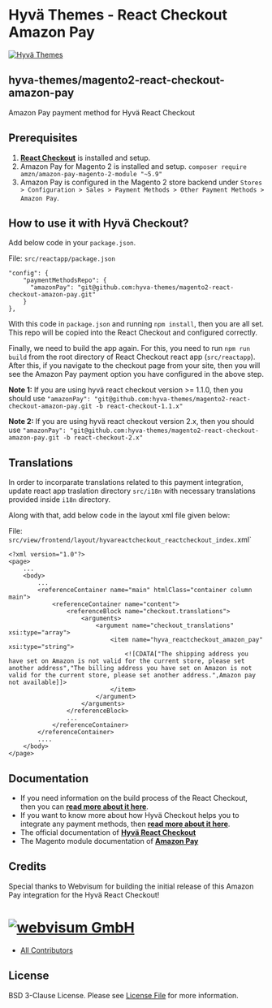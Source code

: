 # Hyvä Themes - React Checkout Amazon Pay

[![Hyvä Themes](https://github.com/hyva-themes/magento2-react-checkout/blob/documentation/docs/images/logo-hyva.svg)](https://hyva.io/)

## hyva-themes/magento2-react-checkout-amazon-pay

Amazon Pay payment method for Hyvä React Checkout

## Prerequisites

1. **[React Checkout](https://github.com/hyva-themes/magento2-react-checkout)** is installed and setup.
2. Amazon Pay for Magento 2 is installed and setup. `composer require amzn/amazon-pay-magento-2-module "~5.9"`
3. Amazon Pay is configured in the Magento 2 store backend under `Stores > Configuration > Sales > Payment Methods > Other Payment Methods > Amazon Pay`.

## How to use it with Hyvä Checkout?
Add below code in your `package.json`.

File: `src/reactapp/package.json`

```
"config": {
    "paymentMethodsRepo": {
      "amazonPay": "git@github.com:hyva-themes/magento2-react-checkout-amazon-pay.git"
    }
},
```
With this code in `package.json` and running `npm install`, then you are all set. This repo will be copied into the React Checkout and configured correctly.

Finally, we need to build the app again. For this, you need to run `npm run build` from the root directory of React Checkout react app (`src/reactapp`). After this, if you navigate to the checkout page from your site, then you will see the Amazon Pay payment option you have configured in the above step.

**__Note 1:__** If you are using hyvä react checkout version >= 1.1.0, then you should use `"amazonPay": "git@github.com:hyva-themes/magento2-react-checkout-amazon-pay.git -b react-checkout-1.1.x"`

**__Note 2:__** If you are using hyvä react checkout version 2.x, then you should use `"amazonPay": "git@github.com:hyva-themes/magento2-react-checkout-amazon-pay.git -b react-checkout-2.x"`

## Translations

In order to incorparate translations related to this payment integration, update react app traslation directory `src/i18n` with necessary translations provided inside `i18n` directory.

Along with that, add below code in the layout xml file given below:

File: `src/view/frontend/layout/hyvareactcheckout_reactcheckout_index.`xml`

```
<?xml version="1.0"?>
<page>
    ...
    <body>
        ...
        <referenceContainer name="main" htmlClass="container column main">
            <referenceContainer name="content">
                <referenceBlock name="checkout.translations">
                    <arguments>
                        <argument name="checkout_translations" xsi:type="array">
                            <item name="hyva_reactcheckout_amazon_pay" xsi:type="string">
                                <![CDATA["The shipping address you have set on Amazon is not valid for the current store, please set another address","The billing address you have set on Amazon is not valid for the current store, please set another address.",Amazon pay not available]]>
                            </item>
                        </argument>
                    </arguments>
                </referenceBlock>
                ...
            </referenceContainer>
        </referenceContainer>
        ....
    </body>
</page>
```

## Documentation

- If you need information on the build process of the React Checkout, then you can **[read more about it here](https://hyva-themes.github.io/magento2-react-checkout/build/)**.
- If you want to know more about how Hyvä Checkout helps you to integrate any payment methods, then **[read more about it here](https://hyva-themes.github.io/magento2-react-checkout/payment-integration/)**.
- The official documentation of **[Hyvä React Checkout](https://hyva-themes.github.io/magento2-react-checkout)**
- The Magento module documentation of **[Amazon Pay](https://github.com/amzn/amazon-payments-magento-2-plugin)**

## Credits

Special thanks to Webvisum for building the initial release of this Amazon Pay integration for the Hyvä React Checkout!

# [![webvisum GmbH](https://webvisum.de/media/logo/websites/1/logo.png)](https://webvisum.de)

- [All Contributors][link-contributors]

## License

BSD 3-Clause License. Please see [License File](LICENSE.txt) for more information.

[link-contributors]: ../../contributors
